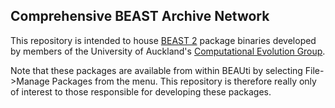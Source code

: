Comprehensive BEAST Archive Network
-----------------------------------

This repository is intended to house [BEAST 2](http://www.beast2.org) package binaries developed by members of the University of Auckland's [Computational Evolution Group](http://compevol.auckland.ac.nz/).

Note that these packages are available from within BEAUti by selecting File->Manage Packages from the menu.  This repository is therefore really only of interest to those responsible for developing these packages.
